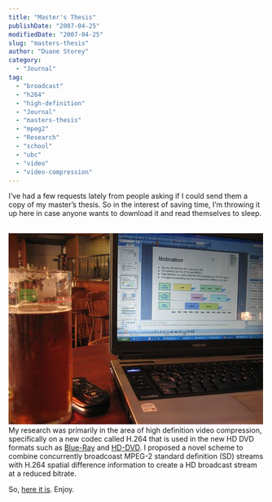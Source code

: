 ```yaml
---
title: "Master's Thesis"
publishDate: "2007-04-25"
modifiedDate: "2007-04-25"
slug: "masters-thesis"
author: "Duane Storey"
category:
  - "Journal"
tag:
  - "broadcast"
  - "h264"
  - "high-definition"
  - "Journal"
  - "masters-thesis"
  - "mpeg2"
  - "Research"
  - "school"
  - "ubc"
  - "video"
  - "video-compression"
---
```


I’ve had a few requests lately from people asking if I could send them a copy of my master’s thesis. So in the interest of saving time, I’m throwing it up here in case anyone wants to download it and read themselves to sleep.

  
[  
![](_images/masters-thesis-1.jpg)  ](http://www.flickr.com/photos/duanestorey/176047501/)  
My research was primarily in the area of high definition video compression, specifically on a new codec called H.264 that is used in the new HD DVD formats such as [Blue-Ray](http://en.wikipedia.org/wiki/Blu-ray_Disc) and [HD-DVD](http://en.wikipedia.org/wiki/HD_DVD). I proposed a novel scheme to combine concurrently broadcoast MPEG-2 standard definition (SD) streams with H.264 spatial difference information to create a HD broadcast stream at a reduced bitrate.

So, [here it is](http://www.migratorynerd.com/DuaneStorey_Thesis.pdf). Enjoy.